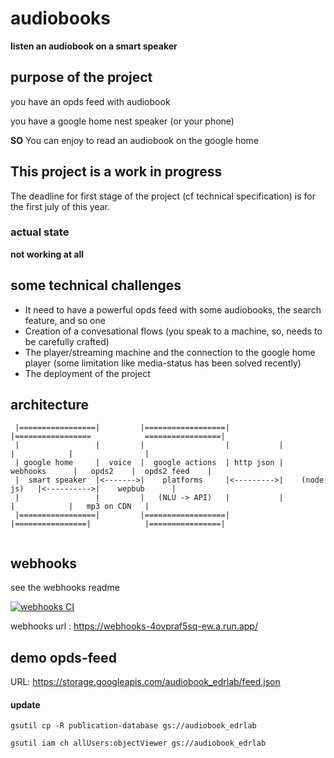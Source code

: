 # audiobooks

**listen an audiobook on a smart speaker**

## purpose of the project

you have an opds feed with audiobook

you have a google home nest speaker (or your phone)

**SO** You can enjoy to read an audiobook on the google home

## This project is a work in progress

The deadline for first stage of the project (cf technical specification) is for the first july of this year.

### actual state

**not working at all**

## some technical challenges

- It need to have a powerful opds feed with some audiobooks, the search feature, and so one 
- Creation of a convesational flows (you speak to a machine, so, needs to be carefully crafted)
- The player/streaming machine and the connection to the google home player (some limitation like media-status has been solved recently)
- The deployment of the project


## architecture

``` 
 |=================|         |==================|           |=================            =================|
 |                 |         |                  |           |                |            |                |
 | google home     |  voice  |  google actions  | http json |  webhooks      |   opds2    |  opds2 feed    |
 |  smart speaker  |<------->|    platforms     |<--------->|    (node js)   |<---------->|    wepbub      |
 |                 |         |   (NLU -> API)   |           |                |            |   mp3 on CDN   |
 |=================|         |==================|           |================|            |================|
                                      
```

## webhooks

see the webhooks readme

[![webhooks CI](https://github.com/panaC/audiobooks/actions/workflows/node.js.yml/badge.svg)](https://github.com/panaC/audiobooks/actions/workflows/node.js.yml)

webhooks url : https://webhooks-4ovpraf5sq-ew.a.run.app/

## demo opds-feed

URL: https://storage.googleapis.com/audiobook_edrlab/feed.json

#### update

`gsutil cp -R publication-database gs://audiobook_edrlab`

`gsutil iam ch allUsers:objectViewer gs://audiobook_edrlab`
